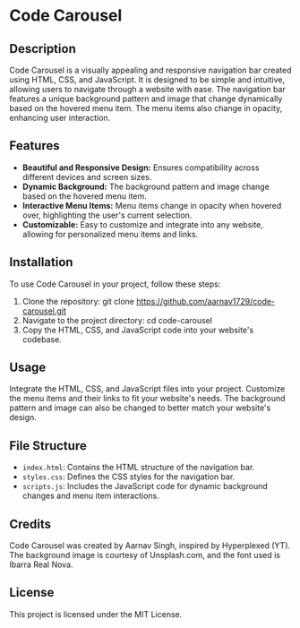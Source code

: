 # Code Carousel

## Description
Code Carousel is a visually appealing and responsive navigation bar created using HTML, CSS, and JavaScript. It is designed to be simple and intuitive, allowing users to navigate through a website with ease. The navigation bar features a unique background pattern and image that change dynamically based on the hovered menu item. The menu items also change in opacity, enhancing user interaction.

## Features
- **Beautiful and Responsive Design:** Ensures compatibility across different devices and screen sizes.
- **Dynamic Background:** The background pattern and image change based on the hovered menu item.
- **Interactive Menu Items:** Menu items change in opacity when hovered over, highlighting the user's current selection.
- **Customizable:** Easy to customize and integrate into any website, allowing for personalized menu items and links.

## Installation
To use Code Carousel in your project, follow these steps:
1. Clone the repository:
   git clone https://github.com/aarnav1729/code-carousel.git
2. Navigate to the project directory:
   cd code-carousel
3. Copy the HTML, CSS, and JavaScript code into your website's codebase.

## Usage
Integrate the HTML, CSS, and JavaScript files into your project. Customize the menu items and their links to fit your website's needs. The background pattern and image can also be changed to better match your website's design.

## File Structure
- `index.html`: Contains the HTML structure of the navigation bar.
- `styles.css`: Defines the CSS styles for the navigation bar.
- `scripts.js`: Includes the JavaScript code for dynamic background changes and menu item interactions.

## Credits
Code Carousel was created by Aarnav Singh, inspired by Hyperplexed (YT). The background image is courtesy of Unsplash.com, and the font used is Ibarra Real Nova.

## License
This project is licensed under the MIT License.

